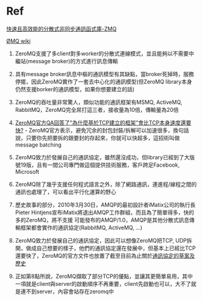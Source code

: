 # Ref

[快速且高效能的分散式非同步通訊函式庫-ZMQ](http://www.runpc.com.tw/content/content.aspx?id=109829)

[ØMQ wiki](https://zh.wikipedia.org/wiki/%C3%98MQ)

1. ZeroMQ支援了多client對多worker的分散式連線模式，並且能夠以不需要中繼站(message broker)的方式進行訊息傳輸

2. 具有message broker訊息中樞的通訊模型有其缺點，當broker死掉時，服務停擺，因此ZeroMQ實作了一套去中心化的通訊模型(但ZeroMQ library本身仍然支援borker的通訊模型，如果你想要建立的話)

3. ZeroMQ的吞吐量非常驚人，類似功能的通訊框架有MSMQ, ActiveMQ, RabbitMQ，ZeroMQ完全屌打這三者，接收量為10倍，傳輸量為20倍

4. [ZeroMQ官方QA回答了"為什麼基於TCP建立的框架"會比TCP本身速度還要快?](http://wiki.zeromq.org/area:faq#toc6) - ZeroMQ官方表示，避免冗余的封包封裝/拆解可以加速很多，換句話說，只要你先把要拆的跟要封的存起來，你就可以快超多，這招術叫做message batching

5. ZeroMQ致力於發展自己的通訊協定，雖然還沒成功，但library已經到了大版號19版，且有一間公司專門做這個提供技術服務，客戶跨足Facebook, Microsoft

6. ZeroMQ除了幾乎支援任何程式語言之外，除了網路通訊，連進程/線程之間的通訊也處理了，可以看出平行化運算的野心

7. 歷史故事的部分，2010年3月30日，AMQP的最初設計者iMatix公司的執行長Pieter Hintjens宣布iMatix將退出AMQP工作群組，而且為了簡單得多，快的多的ZeroMQ，將不支援 可能發布的AMQP/1.0，AMQP是其他分散式訊息傳輸框架都會實作的通訊協定(RabbitMQ, ActiveMQ, ...)

8. ZeroMQ致力於發展自己的通訊協定，因此可以想像ZeroMQ把TCP, UDP拆開，做成自己想要的樣子，他們的通訊協定還在發展中，但基本上已經比TCP還要快了，ZeroMQ的官方文件也放置了截至目前為止關於[通訊協定的草案及歷史](https://rfc.zeromq.org/)

9. 正如第8點所說，ZeroMQ擷取了部分TCP的優點，並讓其更簡單易用，其中一項就是client與server的啟動順序不再重要，client先啟動也可以，大不了就是連不到server，內容會站存在zeromq中
